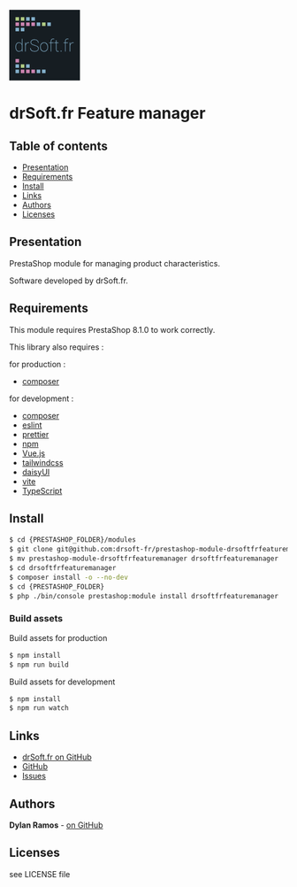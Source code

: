 ![drSoft.fr](logo.png)

# drSoft.fr Feature manager

## Table of contents

- [Presentation](#Presentation)
- [Requirements](#Requirements)
- [Install](#Install)
- [Links](#Links)
- [Authors](#Authors)
- [Licenses](#Licenses)

## Presentation

PrestaShop module for managing product characteristics.

Software developed by drSoft.fr.

## Requirements

This module requires PrestaShop 8.1.0 to work correctly.

This library also requires :

for production :

- [composer](https://getcomposer.org/)

for development :

- [composer](https://getcomposer.org/)
- [eslint](https://eslint.org/)
- [prettier](https://prettier.io/)
- [npm](https://www.npmjs.com/)
- [Vue.js](https://vuejs.org/)
- [tailwindcss](https://tailwindcss.com/)
- [daisyUI](https://daisyui.com/)
- [vite](https://vitejs.dev/)
- [TypeScript](https://www.typescriptlang.org/index.html)

## Install

```bash
$ cd {PRESTASHOP_FOLDER}/modules
$ git clone git@github.com:drsoft-fr/prestashop-module-drsoftfrfeaturemanager.git
$ mv prestashop-module-drsoftfrfeaturemanager drsoftfrfeaturemanager
$ cd drsoftfrfeaturemanager
$ composer install -o --no-dev
$ cd {PRESTASHOP_FOLDER}
$ php ./bin/console prestashop:module install drsoftfrfeaturemanager
```

### Build assets

Build assets for production

```bash
$ npm install
$ npm run build
```

Build assets for development

```bash
$ npm install
$ npm run watch
```

## Links

- [drSoft.fr on GitHub](https://github.com/drsoft-fr)
- [GitHub](https://github.com/drsoft-fr/prestashop-module-drsoftfrfeaturemanager)
- [Issues](https://github.com/drsoft-fr/prestashop-module-drsoftfrfeaturemanager/issues)

## Authors

**Dylan Ramos** - [on GitHub](https://github.com/dylan-ramos)

## Licenses

see LICENSE file
